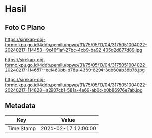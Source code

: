 # Hasil

## Foto C Plano

https://sirekap-obj-formc.kpu.go.id/4ddb/pemilu/ppwp/31/75/05/10/04/3175051004022-20240217-114453--9c46f1af-27bc-4cb9-ba92-405d2d877d89.jpg

https://sirekap-obj-formc.kpu.go.id/4ddb/pemilu/ppwp/31/75/05/10/04/3175051004022-20240217-114657--ee1480bb-d78a-4369-8294-3db60ab38b76.jpg

https://sirekap-obj-formc.kpu.go.id/4ddb/pemilu/ppwp/31/75/05/10/04/3175051004022-20240217-114828--a2907cb1-581a-4e69-ab0d-b0b86976e7ab.jpg


## Metadata

| Key        | Value               |
| ---------- | ------------------- |
| Time Stamp | 2024-02-17 12:00:00 |




